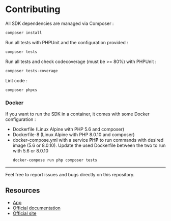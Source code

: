 # Contributing
All SDK dependencies are managed via Composer :
```bash
composer install
```
Run all tests with PHPUnit and the configuration provided :
```bash
composer tests
```
Run all tests and check codecoverage (must be >= 80%) with PHPUnit :
```bash
composer tests-coverage
```
Lint code :
```bash
composer phpcs
```

### Docker
If you want to run the SDK in a container, it comes with some Docker configuration :
* Dockerfile (Linux Alpine with PHP 5.6 and composer)
* Dockerfile-8 (Linux Alpine with PHP 8.0.10 and composer)
* docker-compose.yml with a service **PHP** to run commands with desired image (5.6 or 8.0.10). Update the used Dockerfile between the two to run with 5.6 or 8.0.10  
  ```bash
  docker-compose run php composer tests
  ```
---
Feel free to report issues and bugs directly on this repository.

## Resources
* [App](https://app.webmarketer.io)
* [Official documentation](https://doc.webmarketer.io)
* [Official site](https://webmarketer.io)